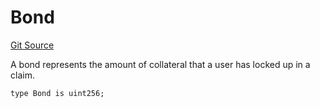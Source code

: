 # Bond
[Git Source](https://github.com/ethereum-optimism/optimism/blob/eaf1cde5896035c9ff0d32731da1e103f2f1c693/src/types/Types.sol)

A bond represents the amount of collateral that a user has locked up in a claim.


```solidity
type Bond is uint256;
```

